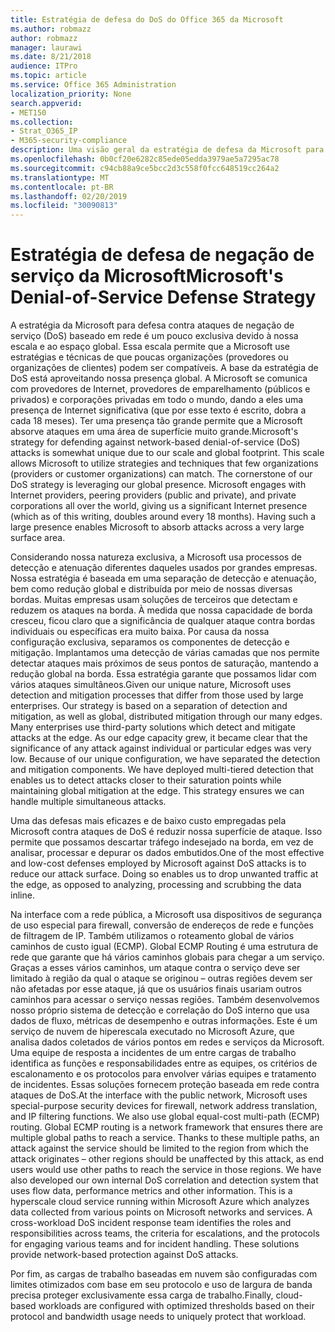 ```yaml
---
title: Estratégia de defesa do DoS do Office 365 da Microsoft
ms.author: robmazz
author: robmazz
manager: laurawi
ms.date: 8/21/2018
audience: ITPro
ms.topic: article
ms.service: Office 365 Administration
localization_priority: None
search.appverid:
- MET150
ms.collection:
- Strat_O365_IP
- M365-security-compliance
description: Uma visão geral da estratégia de defesa da Microsoft para lidar com ataques de negação de serviço (DoS).
ms.openlocfilehash: 0b0cf20e6282c85ede05edda3979ae5a7295ac78
ms.sourcegitcommit: c94cb88a9ce5bcc2d3c558f0fcc648519cc264a2
ms.translationtype: MT
ms.contentlocale: pt-BR
ms.lasthandoff: 02/20/2019
ms.locfileid: "30090813"
---
```

# <a name="microsofts-denial-of-service-defense-strategy"></a><span data-ttu-id="21c07-103">Estratégia de defesa de negação de serviço da Microsoft</span><span class="sxs-lookup"><span data-stu-id="21c07-103">Microsoft's Denial-of-Service Defense Strategy</span></span>

<span data-ttu-id="21c07-p101">A estratégia da Microsoft para defesa contra ataques de negação de serviço (DoS) baseado em rede é um pouco exclusiva devido à nossa escala e ao espaço global. Essa escala permite que a Microsoft use estratégias e técnicas de que poucas organizações (provedores ou organizações de clientes) podem ser compatíveis. A base da estratégia de DoS está aproveitando nossa presença global. A Microsoft se comunica com provedores de Internet, provedores de emparelhamento (públicos e privados) e corporações privadas em todo o mundo, dando a eles uma presença de Internet significativa (que por esse texto é escrito, dobra a cada 18 meses). Ter uma presença tão grande permite que a Microsoft absorve ataques em uma área de superfície muito grande.</span><span class="sxs-lookup"><span data-stu-id="21c07-p101">Microsoft's strategy for defending against network-based denial-of-service (DoS) attacks is somewhat unique due to our scale and global footprint. This scale allows Microsoft to utilize strategies and techniques that few organizations (providers or customer organizations) can match. The cornerstone of our DoS strategy is leveraging our global presence. Microsoft engages with Internet providers, peering providers (public and private), and private corporations all over the world, giving us a significant Internet presence (which as of this writing, doubles around every 18 months). Having such a large presence enables Microsoft to absorb attacks across a very large surface area.</span></span>

<span data-ttu-id="21c07-p102">Considerando nossa natureza exclusiva, a Microsoft usa processos de detecção e atenuação diferentes daqueles usados por grandes empresas. Nossa estratégia é baseada em uma separação de detecção e atenuação, bem como redução global e distribuída por meio de nossas diversas bordas. Muitas empresas usam soluções de terceiros que detectam e reduzem os ataques na borda. À medida que nossa capacidade de borda cresceu, ficou claro que a significância de qualquer ataque contra bordas individuais ou específicas era muito baixa. Por causa da nossa configuração exclusiva, separamos os componentes de detecção e mitigação. Implantamos uma detecção de várias camadas que nos permite detectar ataques mais próximos de seus pontos de saturação, mantendo a redução global na borda. Essa estratégia garante que possamos lidar com vários ataques simultâneos.</span><span class="sxs-lookup"><span data-stu-id="21c07-p102">Given our unique nature, Microsoft uses detection and mitigation processes that differ from those used by large enterprises. Our strategy is based on a separation of detection and mitigation, as well as global, distributed mitigation through our many edges. Many enterprises use third-party solutions which detect and mitigate attacks at the edge. As our edge capacity grew, it became clear that the significance of any attack against individual or particular edges was very low. Because of our unique configuration, we have separated the detection and mitigation components. We have deployed multi-tiered detection that enables us to detect attacks closer to their saturation points while maintaining global mitigation at the edge. This strategy ensures we can handle multiple simultaneous attacks.</span></span>

<span data-ttu-id="21c07-p103">Uma das defesas mais eficazes e de baixo custo empregadas pela Microsoft contra ataques de DoS é reduzir nossa superfície de ataque. Isso permite que possamos descartar tráfego indesejado na borda, em vez de analisar, processar e depurar os dados embutidos.</span><span class="sxs-lookup"><span data-stu-id="21c07-p103">One of the most effective and low-cost defenses employed by Microsoft against DoS attacks is to reduce our attack surface. Doing so enables us to drop unwanted traffic at the edge, as opposed to analyzing, processing and scrubbing the data inline.</span></span>

<span data-ttu-id="21c07-p104">Na interface com a rede pública, a Microsoft usa dispositivos de segurança de uso especial para firewall, conversão de endereços de rede e funções de filtragem de IP. Também utilizamos o roteamento global de vários caminhos de custo igual (ECMP). Global ECMP Routing é uma estrutura de rede que garante que há vários caminhos globais para chegar a um serviço. Graças a esses vários caminhos, um ataque contra o serviço deve ser limitado à região da qual o ataque se originou – outras regiões devem ser não afetadas por esse ataque, já que os usuários finais usariam outros caminhos para acessar o serviço nessas regiões. Também desenvolvemos nosso próprio sistema de detecção e correlação do DoS interno que usa dados de fluxo, métricas de desempenho e outras informações. Este é um serviço de nuvem de hiperescala executado no Microsoft Azure, que analisa dados coletados de vários pontos em redes e serviços da Microsoft. Uma equipe de resposta a incidentes de um entre cargas de trabalho identifica as funções e responsabilidades entre as equipes, os critérios de escalonamento e os protocolos para envolver várias equipes e tratamento de incidentes. Essas soluções fornecem proteção baseada em rede contra ataques de DoS.</span><span class="sxs-lookup"><span data-stu-id="21c07-p104">At the interface with the public network, Microsoft uses special-purpose security devices for firewall, network address translation, and IP filtering functions. We also use global equal-cost multi-path (ECMP) routing. Global ECMP routing is a network framework that ensures there are multiple global paths to reach a service. Thanks to these multiple paths, an attack against the service should be limited to the region from which the attack originates – other regions should be unaffected by this attack, as end users would use other paths to reach the service in those regions. We have also developed our own internal DoS correlation and detection system that uses flow data, performance metrics and other information. This is a hyperscale cloud service running within Microsoft Azure which analyzes data collected from various points on Microsoft networks and services. A cross-workload DoS incident response team identifies the roles and responsibilities across teams, the criteria for escalations, and the protocols for engaging various teams and for incident handling. These solutions provide network-based protection against DoS attacks.</span></span>

<span data-ttu-id="21c07-126">Por fim, as cargas de trabalho baseadas em nuvem são configuradas com limites otimizados com base em seu protocolo e uso de largura de banda precisa proteger exclusivamente essa carga de trabalho.</span><span class="sxs-lookup"><span data-stu-id="21c07-126">Finally, cloud-based workloads are configured with optimized thresholds based on their protocol and bandwidth usage needs to uniquely protect that workload.</span></span>
